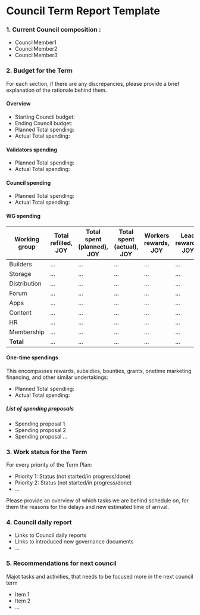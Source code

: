 # Council Term Report Template

### 1. Current Council composition :
- CouncilMember1
- CouncilMember2
- CouncilMember3

### 2. Budget for the Term

For each section, if there are any discrepancies, please provide a brief explanation of the rationale behind them.

#### Overview

- Starting Council budget:
- Ending Council budget:
- Planned Total spending: 
- Actual Total spending:

#### Validators spending

- Planned Total spending:
- Actual Total spending:

#### Council spending

- Planned Total spending:
- Actual Total spending:

#### WG spending

| Working group | Total refilled, JOY | Total spent (planned), JOY | Total spent (actual), JOY | Workers rewards, JOY | Lead rewards, JOY | End budget, JOY |
| --- | ---| --- | --- | ---| --- |--- |
| Builders  | ... | ... | ... | ... | ... | 
| Storage  | ... | ... | ... | ... | ... | 
| Distribution  | ... | ... | ... | ... | ... | 
| Forum  | ... | ... | ... | ... | ... | 
| Apps  | ... | ... | ... | ... | ... | 
| Content  | ... | ... | ... | ... | ... | 
| HR  | ... | ... | ... | ... | ... | 
| Membership  | ... | ... | ... | ... | ... | 
| **Total**  | ... | ... | ... | ... | ... | 


#### One-time spendings

This encompasses rewards, subsidies, bounties, grants, onetime marketing financing, and other similar undertakings:

- Planned Total spending:
- Actual Total spending:

##### List of spending proposals
- Spending proposal 1
- Spending proposal 2
- Spending proposal ...

### 3. Work status for the Term
For every priority of the Term Plan: 

- Priority 1: Status (not started/in progress/done)
- Priority 2: Status (not started/in progress/done)
- ...

Please provide an overview of which tasks we are behind schedule on, for them the reasons for the delays and new estimated time of arrival.
 
### 4. Council daily report 
- Links to Council daily reports
- Links to introduced new governance documents
- ...

### 5. Recommendations for next council 

Majot tasks and activities, that needs to be focused more in the next council term

- Item 1
- Item 2
- ...
